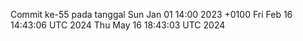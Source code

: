 Commit ke-55 pada tanggal Sun Jan 01 14:00 2023 +0100
Fri Feb 16 14:43:06 UTC 2024
Thu May 16 18:43:03 UTC 2024
